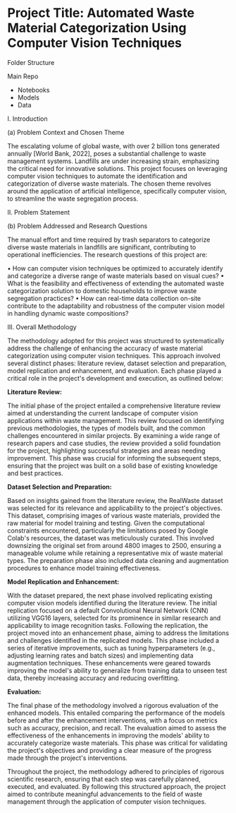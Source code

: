 
# Project Title: Automated Waste Material Categorization Using Computer Vision Techniques

Folder Structure

Main Repo

  * Notebooks
  * Models
  * Data

I. Introduction

(a) Problem Context and Chosen Theme

The escalating volume of global waste, with over 2 billion tons generated annually [World Bank, 2022], poses a substantial challenge to waste management systems. Landfills are under increasing strain, emphasizing the critical need for innovative solutions. This project focuses on leveraging computer vision techniques to automate the identification and categorization of diverse waste materials. The chosen theme revolves around the application of artificial intelligence, specifically computer vision, to streamline the waste segregation process.

II. Problem Statement

(b) Problem Addressed and Research Questions

The manual effort and time required by trash separators to categorize diverse waste materials in landfills are significant, contributing to operational inefficiencies. The research questions of this project are:

•	How can computer vision techniques be optimized to accurately identify and categorize a diverse range of waste materials based on visual cues?
•	What is the feasibility and effectiveness of extending the automated waste categorization solution to domestic households to improve waste segregation practices?
•	How can real-time data collection on-site contribute to the adaptability and robustness of the computer vision model in handling dynamic waste compositions?

III. Overall Methodology

The methodology adopted for this project was structured to systematically address the challenge of enhancing the accuracy of waste material categorization using computer vision techniques. This approach involved several distinct phases: literature review, dataset selection and preparation, model replication and enhancement, and evaluation. Each phase played a critical role in the project's development and execution, as outlined below:

**Literature Review:**

The initial phase of the project entailed a comprehensive literature review aimed at understanding the current landscape of computer vision applications within waste management. This review focused on identifying previous methodologies, the types of models built, and the common challenges encountered in similar projects. By examining a wide range of research papers and case studies, the review provided a solid foundation for the project, highlighting successful strategies and areas needing improvement. This phase was crucial for informing the subsequent steps, ensuring that the project was built on a solid base of existing knowledge and best practices.


**Dataset Selection and Preparation:**

Based on insights gained from the literature review, the RealWaste dataset was selected for its relevance and applicability to the project's objectives. This dataset, comprising images of various waste materials, provided the raw material for model training and testing. Given the computational constraints encountered, particularly the limitations posed by Google Colab's resources, the dataset was meticulously curated. This involved downsizing the original set from around 4800 images to 2500, ensuring a manageable volume while retaining a representative mix of waste material types. The preparation phase also included data cleaning and augmentation procedures to enhance model training effectiveness.

**Model Replication and Enhancement:**

With the dataset prepared, the next phase involved replicating existing computer vision models identified during the literature review. The initial replication focused on a default Convolutional Neural Network (CNN) utilizing VGG16 layers, selected for its prominence in similar research and applicability to image recognition tasks. Following the replication, the project moved into an enhancement phase, aiming to address the limitations and challenges identified in the replicated models. This phase included a series of iterative improvements, such as tuning hyperparameters (e.g., adjusting learning rates and batch sizes) and implementing data augmentation techniques. These enhancements were geared towards improving the model's ability to generalize from training data to unseen test data, thereby increasing accuracy and reducing overfitting.

**Evaluation:**

The final phase of the methodology involved a rigorous evaluation of the enhanced models. This entailed comparing the performance of the models before and after the enhancement interventions, with a focus on metrics such as accuracy, precision, and recall. The evaluation aimed to assess the effectiveness of the enhancements in improving the models' ability to accurately categorize waste materials. This phase was critical for validating the project's objectives and providing a clear measure of the progress made through the project's interventions.

Throughout the project, the methodology adhered to principles of rigorous scientific research, ensuring that each step was carefully planned, executed, and evaluated. By following this structured approach, the project aimed to contribute meaningful advancements to the field of waste management through the application of computer vision techniques.
